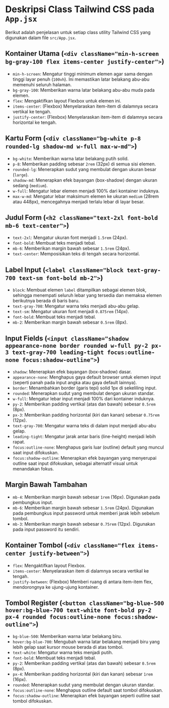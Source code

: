 
# Deskripsi Class Tailwind CSS pada `App.jsx`

Berikut adalah penjelasan untuk setiap class utility Tailwind CSS yang digunakan dalam file `src/App.jsx`.

## Kontainer Utama (`<div className="min-h-screen bg-gray-100 flex items-center justify-center">`)

- `min-h-screen`: Mengatur tinggi minimum elemen agar sama dengan tinggi layar penuh (`100vh`). Ini memastikan latar belakang abu-abu memenuhi seluruh halaman.
- `bg-gray-100`: Memberikan warna latar belakang abu-abu muda pada elemen.
- `flex`: Mengaktifkan layout Flexbox untuk elemen ini.
- `items-center`: (Flexbox) Menyelaraskan item-item di dalamnya secara vertikal ke tengah.
- `justify-center`: (Flexbox) Menyelaraskan item-item di dalamnya secara horizontal ke tengah.

## Kartu Form (`<div className="bg-white p-8 rounded-lg shadow-md w-full max-w-md">`)

- `bg-white`: Memberikan warna latar belakang putih solid.
- `p-8`: Memberikan padding sebesar `2rem` (32px) di semua sisi elemen.
- `rounded-lg`: Menerapkan sudut yang membulat dengan ukuran besar (`large`).
- `shadow-md`: Menerapkan efek bayangan (box-shadow) dengan ukuran sedang (`medium`).
- `w-full`: Mengatur lebar elemen menjadi 100% dari kontainer induknya.
- `max-w-md`: Mengatur lebar maksimum elemen ke ukuran `medium` (28rem atau 448px), mencegahnya menjadi terlalu lebar di layar besar.

## Judul Form (`<h2 className="text-2xl font-bold mb-6 text-center">`)

- `text-2xl`: Mengatur ukuran font menjadi `1.5rem` (24px).
- `font-bold`: Membuat teks menjadi tebal.
- `mb-6`: Memberikan margin bawah sebesar `1.5rem` (24px).
- `text-center`: Memposisikan teks di tengah secara horizontal.

## Label Input (`<label className="block text-gray-700 text-sm font-bold mb-2">`)

- `block`: Membuat elemen `label` ditampilkan sebagai elemen blok, sehingga menempati seluruh lebar yang tersedia dan memaksa elemen berikutnya berada di baris baru.
- `text-gray-700`: Mengatur warna teks menjadi abu-abu gelap.
- `text-sm`: Mengatur ukuran font menjadi `0.875rem` (14px).
- `font-bold`: Membuat teks menjadi tebal.
- `mb-2`: Memberikan margin bawah sebesar `0.5rem` (8px).

## Input Fields (`<input className="shadow appearance-none border rounded w-full py-2 px-3 text-gray-700 leading-tight focus:outline-none focus:shadow-outline">`)

- `shadow`: Menerapkan efek bayangan (box-shadow) dasar.
- `appearance-none`: Menghapus gaya default browser untuk elemen input (seperti panah pada input angka atau gaya default lainnya).
- `border`: Menambahkan border (garis tepi) solid 1px di sekeliling input.
- `rounded`: Menerapkan sudut yang membulat dengan ukuran standar.
- `w-full`: Mengatur lebar input menjadi 100% dari kontainer induknya.
- `py-2`: Memberikan padding vertikal (atas dan bawah) sebesar `0.5rem` (8px).
- `px-3`: Memberikan padding horizontal (kiri dan kanan) sebesar `0.75rem` (12px).
- `text-gray-700`: Mengatur warna teks di dalam input menjadi abu-abu gelap.
- `leading-tight`: Mengatur jarak antar baris (line-height) menjadi lebih rapat.
- `focus:outline-none`: Menghapus garis luar (outline) default yang muncul saat input difokuskan.
- `focus:shadow-outline`: Menerapkan efek bayangan yang menyerupai outline saat input difokuskan, sebagai alternatif visual untuk menandakan fokus.

## Margin Bawah Tambahan

- `mb-4`: Memberikan margin bawah sebesar `1rem` (16px). Digunakan pada pembungkus input.
- `mb-6`: Memberikan margin bawah sebesar `1.5rem` (24px). Digunakan pada pembungkus input password untuk memberi jarak lebih sebelum tombol.
- `mb-3`: Memberikan margin bawah sebesar `0.75rem` (12px). Digunakan pada input password itu sendiri.

## Kontainer Tombol (`<div className="flex items-center justify-between">`)

- `flex`: Mengaktifkan layout Flexbox.
- `items-center`: Menyelaraskan item di dalamnya secara vertikal ke tengah.
- `justify-between`: (Flexbox) Memberi ruang di antara item-item flex, mendorongnya ke ujung-ujung kontainer.

## Tombol Register (`<button className="bg-blue-500 hover:bg-blue-700 text-white font-bold py-2 px-4 rounded focus:outline-none focus:shadow-outline">`)

- `bg-blue-500`: Memberikan warna latar belakang biru.
- `hover:bg-blue-700`: Mengubah warna latar belakang menjadi biru yang lebih gelap saat kursor mouse berada di atas tombol.
- `text-white`: Mengatur warna teks menjadi putih.
- `font-bold`: Membuat teks menjadi tebal.
- `py-2`: Memberikan padding vertikal (atas dan bawah) sebesar `0.5rem` (8px).
- `px-4`: Memberikan padding horizontal (kiri dan kanan) sebesar `1rem` (16px).
- `rounded`: Menerapkan sudut yang membulat dengan ukuran standar.
- `focus:outline-none`: Menghapus outline default saat tombol difokuskan.
- `focus:shadow-outline`: Menerapkan efek bayangan seperti outline saat tombol difokuskan.
